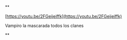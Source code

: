 **

[https://youtu.be/2FGeijeiffk](https://youtu.be/2FGeijeiffk)

Vampiro la mascarada todos los clanes

**
